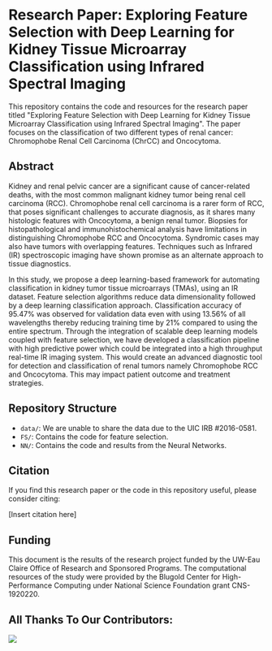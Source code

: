 # Research Paper: Exploring Feature Selection with Deep Learning for Kidney Tissue Microarray Classification using Infrared Spectral Imaging

This repository contains the code and resources for the research paper titled "Exploring Feature Selection with Deep Learning for Kidney Tissue Microarray Classification using Infrared Spectral Imaging". The paper focuses on the classification of two different types of renal cancer: Chromophobe Renal Cell Carcinoma (ChrCC) and Oncocytoma.

## Abstract

Kidney and renal pelvic cancer are a significant cause of cancer-related deaths, with the most common malignant kidney tumor being renal cell carcinoma (RCC). Chromophobe renal cell carcinoma is a rarer form of RCC, that poses significant challenges to accurate diagnosis, as it shares many histologic features with Oncocytoma, a benign renal tumor. Biopsies for histopathological and immunohistochemical analysis have limitations in distinguishing Chromophobe RCC and Oncocytoma. Syndromic cases may also have tumors with overlapping features. Techniques such as Infrared (IR) spectroscopic imaging have shown promise as an alternate approach to tissue diagnostics.

In this study, we propose a deep learning-based framework for automating classification in kidney tumor tissue microarrays (TMAs), using an IR dataset. Feature selection algorithms reduce data dimensionality followed by a deep learning classification approach. Classification accuracy of 95.47% was observed for validation data even with using 13.56% of all wavelengths thereby reducing training time by 21% compared to using the entire spectrum. Through the integration of scalable deep learning models coupled with feature selection, we have developed a classification pipeline with high predictive power which could be integrated into a high throughput real-time IR imaging system. This would create an advanced diagnostic tool for detection and classification of renal tumors namely Chromophobe RCC and Oncocytoma. This may impact patient outcome and treatment strategies.

## Repository Structure

- `data/`: We are unable to share the data due to the UIC IRB #2016-0581. 
- `FS/`: Contains the code for feature selection.
- `NN/`: Contains the code and results from the Neural Networks.

## Citation

If you find this research paper or the code in this repository useful, please consider citing:

[Insert citation here]

## Funding

This document is the results of the research project funded by the UW-Eau Claire Office of Research and Sponsored Programs. The computational resources of the study were provided by the Blugold Center for High-Performance Computing under National Science Foundation grant CNS-1920220.

## All Thanks To Our Contributors:

<a href="https://github.com/caterer-z-t/AI-Bioimaging/graphs/contributors">
  <img src="https://contrib.rocks/image?repo=caterer-z-t/AI-Bioimaging" />
</a>
